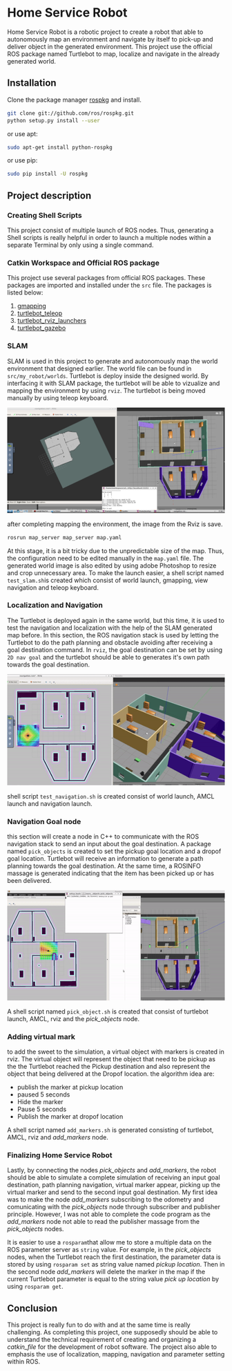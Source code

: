 # Home Service Robot

Home Service Robot is a robotic project to create a robot that able to autonomously map an environment and navigate by itself to pick-up and deliver object in the generated environment. This project use the official ROS package named Turtlebot to map, localize and navigate in the already generated world.

## Installation

Clone the package manager [rospkg](git://github.com/ros/rospkg.git ) and install.

```bash
git clone git://github.com/ros/rospkg.git
python setup.py install --user 
```
or use apt:
```bash
sudo apt-get install python-rospkg
```
or use pip:
```bash
sudo pip install -U rospkg
```

## Project description

### Creating Shell Scripts

This project consist of multiple launch of ROS  nodes. Thus, generating a Shell scripts is really helpful in order to launch a multiple nodes within a separate Terminal by only using a single command.

### Catkin Workspace and Official ROS package

This project use several packages from official ROS packages. These packages are imported and installed under the ```src``` file. The packages is listed below:

1. [gmapping](https://github.com/ros-perception/slam_gmapping)
2. [turtlebot_teleop](https://github.com/turtlebot/turtlebot)
3. [turtlebot_rviz_launchers](https://github.com/turtlebot/turtlebot_interactions)
4. [turtlebot_gazebo](https://github.com/turtlebot/turtlebot_simulator)

### SLAM
SLAM is used in this project to generate and autonomously map the world environment that designed earlier. The world file can be found in ```src/my_robot/worlds```. Turtlebot is deploy inside the designed world. By interfacing it with SLAM package, the turtlebot will be able to vizualize and mapping the environment by using  ```rviz```. The turtlebot is being moved manually by using teleop keyboard.

![alt text](https://github.com/khalisfadil/RoboND-Home-Service-Robot/blob/main/images/slam%20mapping.png)

after completing mapping the environment, the image from the Rviz is save.

```bash
rosrun map_server map_server map.yaml
```
At this stage, it is a bit tricky due to the unpredictable size of the map. Thus, the configuration need to be edited manually in the ```map.yaml``` file. The generated world image is also edited by using adobe Photoshop to resize and crop unnecessary area. To make the launch easier, a shell script named ```test_slam.sh```is created which consist of world launch, gmapping, view navigation and teleop keyboard. 

### Localization and Navigation
The Turtlebot is deployed again in the same world, but this time, it is used to test the navigation and localization with the help of the SLAM generated map before. In this section, the ROS navigation stack is used by letting the Turtlebot to do the path planning and obstacle avoiding after receiving a goal destination command. In ```rviz```, the goal destination can be set by using ```2D nav goal``` and the turtlebot should be able to generates it's own path towards the goal destination.

![alt text](https://github.com/khalisfadil/RoboND-Home-Service-Robot/blob/main/images/test_navigation.gif)

shell script ```test_navigation.sh``` is created consist of world launch, AMCL launch and navigation launch.

### Navigation Goal node
this section will create a node in C++ to communicate with the ROS navigation stack to send an input about the goal destination. A package named `pick_objects` is created to set the pickup goal location and a dropof goal location. Turtlebot will receive an information to generate a path planning towards the goal destination. At the same time, a ROSINFO massage is generated indicating that the item has been picked up or has been delivered.

![alt text](https://github.com/khalisfadil/RoboND-Home-Service-Robot/blob/main/images/pick_objects.gif)

A shell script named `pick_object.sh` is created that consist of turtlebot launch, AMCL, rviz and the *pick_objects* node. 

### Adding virtual mark
to add the sweet to the simulation, a virtual object with markers is created in rviz. The virtual object will represent the object that need to be pickup as the the Turtlebot reached the Pickup destination and also represent the object that being delivered at the Dropof location.
the algorithm idea are:
* publish the marker at pickup location
* paused 5 seconds
* Hide the marker
* Pause 5 seconds
* Publish the marker at dropof location

A shell script named `add_markers.sh` is generated consisting of turtlebot, AMCL, rviz and *add_markers* node.

### Finalizing Home Service Robot
Lastly, by connecting the nodes *pick_objects* and *add_markers*, the robot should be able to simulate a complete simulation of receiving an input goal destination, path planning navigation, virtual marker appear, picking up the virtual marker and send to the second input goal destination. My first idea was to make the node *add_markers* subscribing to the odometry and comunicating with the *pick_objects* node through subscriber and publisher principle. However, I was not able to complete the code program as the *add_markers* node not able to read the publisher massage from the *pick_objects* nodes. 

It is easier to use a `rosparam`that allow me to store a multiple data on the ROS parameter server as `string` value. For example, in the *pick_objects* nodes, when the Turtlebot reach the first destination, the parameter data is stored by using `rosparam set` as string value named *pickup location*. Then in the second node *add_markers* will delete the marker in the map if the current Turtlebot parameter is equal to the string value *pick up location* by using `rosparam get`.

## Conclusion

This project is really fun to do with and at the same time is really challenging. As completing this project, one supposedly should be able to understand the technical requirement of creating and organizing a *catkin_file* for the development of robot software. The project also able to emphasis the use of localization, mapping, navigation and parameter setting within ROS. 
